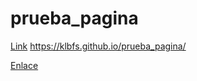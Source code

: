 # prueba_pagina
[Link](https://klbfs.github.io/prueba_pagina/)
https://klbfs.github.io/prueba_pagina/

<a href="https://klbfs.github.io/prueba_pagina/">Enlace</a>
